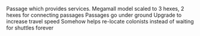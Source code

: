 Passage which provides services.
Megamall model scaled to 3 hexes, 2 hexes for connecting passages
Passages go under ground
Upgrade to increase travel speed
Somehow helps re-locate colonists instead of waiting for shuttles forever
